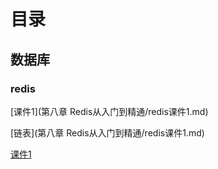 # 目录

## 数据库

### redis

[课件1](第八章 Redis从入门到精通/redis课件1.md)

[链表](第八章 Redis从入门到精通/redis课件1.md)

[课件1](第八章Redis从入门到精通/redis课件1.md)



